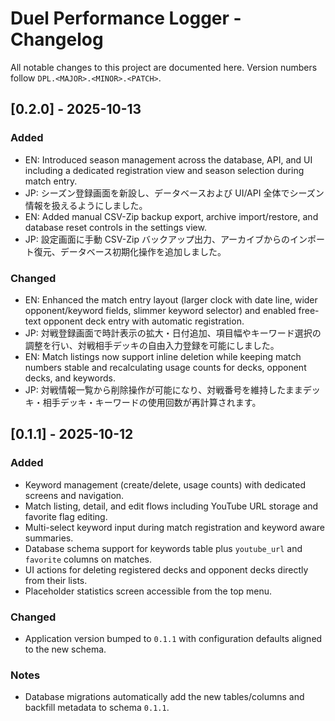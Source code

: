 # Duel Performance Logger - Changelog

All notable changes to this project are documented here. Version numbers follow `DPL.<MAJOR>.<MINOR>.<PATCH>`.

## [0.2.0] - 2025-10-13
### Added
- EN: Introduced season management across the database, API, and UI including a dedicated registration view and season selection during match entry.
- JP: シーズン登録画面を新設し、データベースおよび UI/API 全体でシーズン情報を扱えるようにしました。
- EN: Added manual CSV-Zip backup export, archive import/restore, and database reset controls in the settings view.
- JP: 設定画面に手動 CSV-Zip バックアップ出力、アーカイブからのインポート復元、データベース初期化操作を追加しました。

### Changed
- EN: Enhanced the match entry layout (larger clock with date line, wider opponent/keyword fields, slimmer keyword selector) and enabled free-text opponent deck entry with automatic registration.
- JP: 対戦登録画面で時計表示の拡大・日付追加、項目幅やキーワード選択の調整を行い、対戦相手デッキの自由入力登録を可能にしました。
- EN: Match listings now support inline deletion while keeping match numbers stable and recalculating usage counts for decks, opponent decks, and keywords.
- JP: 対戦情報一覧から削除操作が可能になり、対戦番号を維持したままデッキ・相手デッキ・キーワードの使用回数が再計算されます。

## [0.1.1] - 2025-10-12
### Added
- Keyword management (create/delete, usage counts) with dedicated screens and navigation.
- Match listing, detail, and edit flows including YouTube URL storage and favorite flag editing.
- Multi-select keyword input during match registration and keyword aware summaries.
- Database schema support for keywords table plus `youtube_url` and `favorite` columns on matches.
- UI actions for deleting registered decks and opponent decks directly from their lists.
- Placeholder statistics screen accessible from the top menu.

### Changed
- Application version bumped to `0.1.1` with configuration defaults aligned to the new schema.

### Notes
- Database migrations automatically add the new tables/columns and backfill metadata to schema `0.1.1`.

